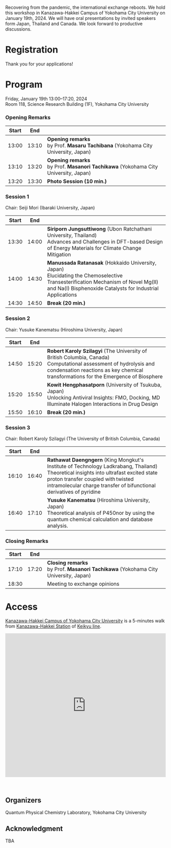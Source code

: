 Recovering from the pandemic, the international exchange reboots. We hold this workshop in Kanazawa-Hakkei Campus of Yokohama City University on January 19th, 2024. We will have oral presentations by invited speakers form Japan, Thailand and Canada. We look forward to productive discussions.


# Registration

Thank you for your applications!

# Program

Friday, January 19th 13:00–17:20, 2024<br>
Room 118, Science Research Building (1F), Yokohama City University

### Opening Remarks

| Start | End   |         |
| :---: | :---: | :------ |
| 13:00 | 13:10 | **Opening remarks**<br>by Prof. **Masaru Tachibana** (Yokohama City University, Japan) |
| 13:10 | 13:20 | **Opening remarks**<br>by Prof. **Masanori Tachikawa** (Yokohama City University, Japan) |
| 13:20 | 13:30 | **Photo Session (10 min.)** |

### Session 1

Chair: Seiji Mori (Ibaraki University, Japan)

| Start | End   |         |
| :---: | :---: | :------ |
| 13:30 | 14:00 | **Siriporn Jungsuttiwong** (Ubon Ratchathani University, Thailand)<br>Advances and Challenges in DFT-based Design of Energy Materials for Climate Change Mitigation |
| 14:00 | 14:30 | **Manussada Ratanasak** (Hokkaido University, Japan)<br>Elucidating the Chemoselective Transesterification Mechanism of Novel Mg(II) and Na(I) Bisphenoxide Catalysts for Industrial Applications  |
| 14:30 | 14:50 | **Break (20 min.)** |

### Session 2

Chair: Yusuke Kanematsu (Hiroshima University, Japan)  

| Start | End   |         |
| :---: | :---: | :------ |
| 14:50 | 15:20 | **Robert Karoly Szilagyi** (The University of British Columbia, Canada)<br>Computational assessment of hydrolysis and condensation reactions as key chemical transformations for the Emergence of Biosphere  |
| 15:20 | 15:50 | **Kowit Hengphasatporn** (University of Tsukuba, Japan)<br>Unlocking Antiviral Insights: FMO, Docking, MD Illuminate Halogen Interactions in Drug Design  |
| 15:50 | 16:10 | **Break (20 min.)** |

### Session 3

Chair: Robert Karoly Szilagyi (The University of British Columbia, Canada)

| Start | End   |         |
| :---: | :---: | :------ |
| 16:10 | 16:40 | **Rathawat Daengngern** (King Mongkut's Institute of Technology Ladkrabang, Thailand)<br>Theoretical insights into ultrafast excited state proton transfer coupled with twisted intramolecular charge transfer of bifunctional derivatives of pyridine |
| 16:40 | 17:10 | **Yusuke Kanematsu** (Hiroshima University, Japan)<br>Theoretical analysis of P450nor by using the quantum chemical calculation and database analysis. |

### Closing Remarks

| Start | End   |         |
| :---: | :---: | :------ |
| 17:10 | 17:20 | **Closing remarks**<br>by Prof. **Masanori Tachikawa** (Yokohama City University, Japan) |
| 18:30 |       | Meeting to exchange opinions |

# Access

[Kanazawa-Hakkei Campus of Yokohama City University](https://goo.gl/maps/UwE5dQeStBsi8jVu5) is a 5-minutes walk from [Kanazawa-Hakkei Station](https://maps.app.goo.gl/mWU5TP94mPia5UZX8) of [Keikyu line](https://www.haneda-tokyo-access.com/en/).

<iframe src="https://www.google.com/maps/embed?pb=!1m14!1m8!1m3!1d13019.591406458434!2d139.5989118!3d35.333358!3m2!1i1024!2i768!4f13.1!3m3!1m2!1s0x601843fd143d2285%3A0xa2bfcf87b9aac00d!2sYokohama%20City%20University%20Kanazawa-Hakkei%20Campus!5e0!3m2!1sen!2sjp!4v1704183177009!5m2!1sen!2sjp" width="600" height="450" style="border:0;margin-bottom:30px; max-width: 100%;" allowfullscreen="" loading="lazy" referrerpolicy="no-referrer-when-downgrade"></iframe>

## Organizers

Quantum Physical Chemistry Laboratory, Yokohama City University

## Acknowledgment

TBA
